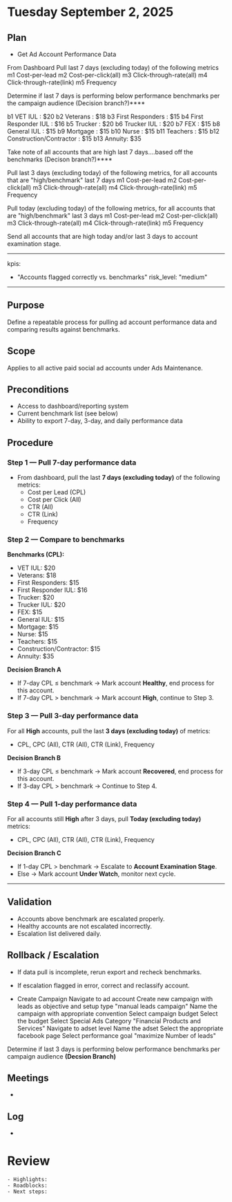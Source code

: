 # Tuesday September 2, 2025

## Plan
- Get Ad Account Performance Data

From Dashboard Pull last 7 days (excluding today) of the following metrics
m1 Cost-per-lead
m2 Cost-per-click(all)
m3 Click-through-rate(all)
m4 Click-through-rate(link)
m5 Frequency

Determine if last 7 days is performing below performance benchmarks per the campaign audience (Decision branch?)****


b1 VET IUL : $20
b2 Veterans : $18
b3 First Responders : $15
b4 First Responder IUL : $16
b5 Trucker : $20
b6 Trucker IUL : $20
b7 FEX : $15
b8 General IUL : $15
b9 Mortgage : $15
b10 Nurse : $15
b11 Teachers : $15
b12 Construction/Contractor : $15
b13 Annuity: $35



Take note of all accounts that are high last 7 days....based off the benchmarks (Decison branch?)****


Pull last 3 days (excluding today) of the following metrics, for all accounts that are "high/benchmark" last 7 days
m1 Cost-per-lead
m2 Cost-per-click(all)
m3 Click-through-rate(all)
m4 Click-through-rate(link)
m5 Frequency



Pull today (excluding today) of the following metrics, for all accounts that are "high/benchmark" last 3 days
m1 Cost-per-lead
m2 Cost-per-click(all)
m3 Click-through-rate(all)
m4 Click-through-rate(link)
m5 Frequency


Send all accounts that are high today and/or last 3 days to account examination stage.


--------------------------------------------------------------------


kpis:
  - "Accounts flagged correctly vs. benchmarks"
risk_level: "medium"
---

## Purpose
Define a repeatable process for pulling ad account performance data and comparing results against benchmarks.

## Scope
Applies to all active paid social ad accounts under Ads Maintenance.  

## Preconditions
- Access to dashboard/reporting system
- Current benchmark list (see below)
- Ability to export 7-day, 3-day, and daily performance data

## Procedure

### Step 1 — Pull 7-day performance data
- From dashboard, pull the last **7 days (excluding today)** of the following metrics:
  - Cost per Lead (CPL)
  - Cost per Click (All)
  - CTR (All)
  - CTR (Link)
  - Frequency

### Step 2 — Compare to benchmarks
**Benchmarks (CPL):**
- VET IUL: $20  
- Veterans: $18  
- First Responders: $15  
- First Responder IUL: $16  
- Trucker: $20  
- Trucker IUL: $20  
- FEX: $15  
- General IUL: $15  
- Mortgage: $15  
- Nurse: $15  
- Teachers: $15  
- Construction/Contractor: $15  
- Annuity: $35  

**Decision Branch A**  
- If 7-day CPL ≤ benchmark → Mark account **Healthy**, end process for this account.  
- If 7-day CPL > benchmark → Mark account **High**, continue to Step 3.  

### Step 3 — Pull 3-day performance data
For all **High** accounts, pull the last **3 days (excluding today)** of metrics:  
- CPL, CPC (All), CTR (All), CTR (Link), Frequency  

**Decision Branch B**  
- If 3-day CPL ≤ benchmark → Mark account **Recovered**, end process for this account.  
- If 3-day CPL > benchmark → Continue to Step 4.  

### Step 4 — Pull 1-day performance data
For all accounts still **High** after 3 days, pull **Today (excluding today)** metrics:  
- CPL, CPC (All), CTR (All), CTR (Link), Frequency  

**Decision Branch C**  
- If 1-day CPL > benchmark → Escalate to **Account Examination Stage**.  
- Else → Mark account **Under Watch**, monitor next cycle.  
















--------------------------------------------------------------------

## Validation
- Accounts above benchmark are escalated properly.
- Healthy accounts are not escalated incorrectly.
- Escalation list delivered daily.

## Rollback / Escalation
- If data pull is incomplete, rerun export and recheck benchmarks.
- If escalation flagged in error, correct and reclassify account.

















































- Create Campaign
Navigate to ad account
Create new campaign with leads as objective and setup type "manual leads campaign"
Name the campaign with appropriate convention
Select campaign budget
Select the budget
Select Special Ads Category "Financial Products and Services"
Navigate to adset level
Name the adset
Select the appropriate facebook page
Select performance goal "maximize Number of leads"









Determine if last 3 days is performing below performance benchmarks per campaign audience ****(Decsion Branch)****









## Meetings
-

## Log
-

# Review
    - Highlights:
    - Roadblocks:
    - Next steps:


